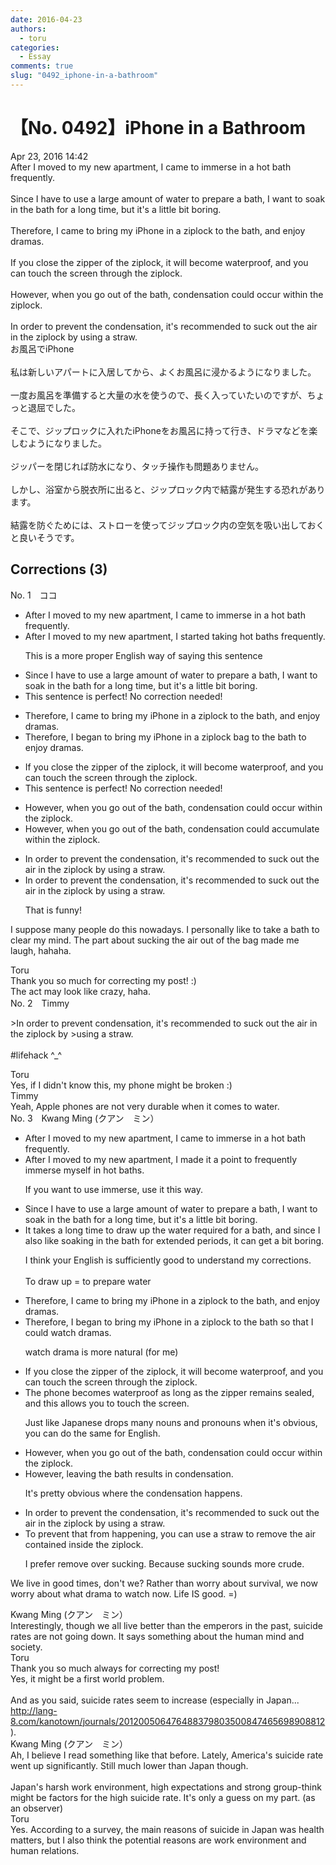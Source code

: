 ```yaml
---
date: 2016-04-23
authors:
  - toru
categories:
  - Essay
comments: true
slug: "0492_iphone-in-a-bathroom"
---
```


# 【No. 0492】iPhone in a Bathroom
<div class="date">Apr 23, 2016 14:42</div>
<div id="post"><div id="body_show_ori">
After I moved to my new apartment, I came to immerse in a hot bath frequently.<br/><br/>Since I have to use a large amount of water to prepare a bath, I want to soak in the bath for a long time, but it's a little bit boring.<br/><br/>Therefore, I came to bring my iPhone in a ziplock to the bath, and enjoy dramas.<br/><br/>If you close the zipper of the ziplock, it will become waterproof, and you can touch the screen through the ziplock.<br/><br/>However, when you go out of the bath, condensation could occur within the ziplock.<br/><br/>In order to prevent the condensation, it's recommended to suck out the air in the ziplock by using a straw.
</div></div>

<!-- more -->

<div id="post_ja"><div id="body_show_mo">
お風呂でiPhone<br/><br/>私は新しいアパートに入居してから、よくお風呂に浸かるようになりました。<br/><br/>一度お風呂を準備すると大量の水を使うので、長く入っていたいのですが、ちょっと退屈でした。<br/><br/>そこで、ジップロックに入れたiPhoneをお風呂に持って行き、ドラマなどを楽しむようになりました。<br/><br/>ジッパーを閉じれば防水になり、タッチ操作も問題ありません。<br/><br/>しかし、浴室から脱衣所に出ると、ジップロック内で結露が発生する恐れがあります。<br/><br/>結露を防ぐためには、ストローを使ってジップロック内の空気を吸い出しておくと良いそうです。
</div></div>

## Corrections (3)
<div id="block"><div class="first_name"> No. 1　<span class="just_name">ココ</span></div><div id="block2">
<ul class="correction_field">
<li class="incorrect">After I moved to my new apartment, I came to immerse in a hot bath frequently.</li>
<li class="corrected correct">
After I moved to my new apartment, I <span class="f_blue">started taking</span> hot bath<span class="f_blue">s</span> frequently.
<p class="correction_comment">This is a more proper English way of saying this sentence</p>
</li>
</ul>
<ul class="correction_field">
<li class="incorrect">Since I have to use a large amount of water to prepare a bath, I want to soak in the bath for a long time, but it's a little bit boring.</li>
<li class="corrected perfect">This sentence is perfect! No correction needed!</li>
</ul>
<ul class="correction_field">
<li class="incorrect">Therefore, I came to bring my iPhone in a ziplock to the bath, and enjoy dramas.</li>
<li class="corrected correct">
Therefore, I <span class="f_blue">began</span> to bring my iPhone in a ziplock <span class="f_blue">bag</span> to the bath <span class="f_blue">to</span> enjoy dramas.
</li>
</ul>
<ul class="correction_field">
<li class="incorrect">If you close the zipper of the ziplock, it will become waterproof, and you can touch the screen through the ziplock.</li>
<li class="corrected perfect">This sentence is perfect! No correction needed!</li>
</ul>
<ul class="correction_field">
<li class="incorrect">However, when you go out of the bath, condensation could occur within the ziplock.</li>
<li class="corrected correct">
However, when you go out of the bath, condensation could <span class="f_blue">accumulate</span> within the ziplock.
</li>
</ul>
<ul class="correction_field">
<li class="incorrect">In order to prevent the condensation, it's recommended to suck out the air in the ziplock by using a straw.</li>
<li class="corrected correct">
In order to prevent <span class="sline">the</span> condensation, it's recommended to suck out the air in the ziplock by using a straw.
<p class="correction_comment">That is funny!</p>
</li>
</ul>
<p class="comment_small">
 I suppose many people do this nowadays. I personally like to take a bath to clear my mind. The part about sucking the air out of the bag made me laugh, hahaha.
</p>

</div><div class="name"><span class="just_name">Toru</span><br>
Thank you so much for correcting my post! :)<br/>The act may look like crazy, haha.
</div>
</div>
<div id="block"><div class="first_name"> No. 2　<span class="just_name">Timmy</span></div><div id="block2">
<p class="comment_small">
 &gt;In order to prevent condensation, it's recommended to suck out the air in the ziplock by &gt;using a straw.
 <br/>
 <br/>
 #lifehack ^_^
</p>

</div><div class="name"><span class="just_name">Toru</span><br>
Yes, if I didn't know this, my phone might be broken :)
</div>
<div class="name"><span class="just_name">Timmy</span><br>
Yeah, Apple phones are not very durable when it comes to water.
</div>
</div>
<div id="block"><div class="first_name"> No. 3　<span class="just_name">Kwang Ming (クアン　ミン）</span></div><div id="block2">
<ul class="correction_field">
<li class="incorrect">After I moved to my new apartment, I came to immerse in a hot bath frequently.</li>
<li class="corrected correct">
After I moved to my new apartment, <span class="f_blue">I made it a point to frequently immerse myself in hot baths.</span>
<p class="correction_comment">If you want to use immerse, use it this way.</p>
</li>
</ul>
<ul class="correction_field">
<li class="incorrect">Since I have to use a large amount of water to prepare a bath, I want to soak in the bath for a long time, but it's a little bit boring.</li>
<li class="corrected correct">
<span class="f_blue">It takes a long time to draw up the water required for a bath, and since I also like soaking in the bath for extended periods, it can get a bit boring.</span>
<p class="correction_comment">I think your English is sufficiently good to understand my corrections.<br/><br/>To draw up = to prepare water</p>
</li>
</ul>
<ul class="correction_field">
<li class="incorrect">Therefore, I came to bring my iPhone in a ziplock to the bath, and enjoy dramas.</li>
<li class="corrected correct">
Therefore, I <span class="f_blue">began </span>to bring my iPhone in a ziplock to the bath so that I could <span class="f_blue">watch dramas.</span>
<p class="correction_comment">watch drama is more natural (for me)</p>
</li>
</ul>
<ul class="correction_field">
<li class="incorrect">If you close the zipper of the ziplock, it will become waterproof, and you can touch the screen through the ziplock.</li>
<li class="corrected correct">
<span class="f_blue">The phone becomes waterproof as long as the zipper remains sealed, and this allows you to touch the screen.</span>
<p class="correction_comment">Just like Japanese drops many nouns and pronouns when it's obvious, you can do the same for English.</p>
</li>
</ul>
<ul class="correction_field">
<li class="incorrect">However, when you go out of the bath, condensation could occur within the ziplock.</li>
<li class="corrected correct">
<span class="f_blue">However, leaving the bath results in condensation.</span>
<p class="correction_comment">It's pretty obvious where the condensation happens.</p>
</li>
</ul>
<ul class="correction_field">
<li class="incorrect">In order to prevent the condensation, it's recommended to suck out the air in the ziplock by using a straw.</li>
<li class="corrected correct">
<span class="f_blue">To prevent that from happening, you can use a straw to remove the air contained inside the ziplock.</span>
<p class="correction_comment">I prefer remove over sucking. Because sucking sounds more crude.</p>
</li>
</ul>
<p class="comment_small">
 We live in good times, don't we? Rather than worry about survival, we now worry about what drama to watch now. Life IS good. =)
</p>

</div><div class="name"><span class="just_name">Kwang Ming (クアン　ミン）</span><br>
Interestingly, though we all live better than the emperors in the past, suicide rates are not going down. It says something about the human mind and society.
</div>
<div class="name"><span class="just_name">Toru</span><br>
Thank you so much always for correcting my post!<br/>Yes, it might be a first world problem.<br/><br/>And as you said, suicide rates seem to increase (especially in Japan... <a href="http://lang-8.com/kanotown/journals/201200506476488379803500847465698908812" target="_blank">http://lang-8.com/kanotown/journals/201200506476488379803500847465698908812</a>).<br/>
</div>
<div class="name"><span class="just_name">Kwang Ming (クアン　ミン）</span><br>
Ah, I believe I read something like that before. Lately, America's suicide rate went up significantly. Still much lower than Japan though.<br/><br/>Japan's harsh work environment, high expectations and strong group-think might be factors for the high suicide rate. It's only a guess on my part. (as an observer)
</div>
<div class="name"><span class="just_name">Toru</span><br>
Yes. According to a survey, the main reasons of suicide in Japan was health matters, but I also think the potential reasons are work environment and human relations.
</div>
</div>
